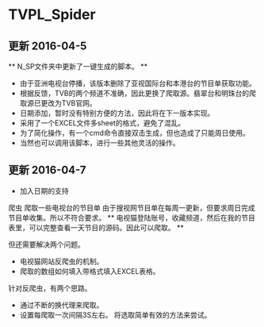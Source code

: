 # TVPL_Spider

## 更新 2016-04-5
** N_SP文件夹中更新了一键生成的脚本。 **
- 由于亚洲电视台停播，该版本删除了亚视国际台和本港台的节目单获取功能。
- 根据反馈，TVB的两个频道不准确，因此更换了爬取源。翡翠台和明珠台的爬取源已更改为TVB官网。
- 日期添加，暂时没有特别方便的方法，因此将在下一版本实现。
- 采用了一个EXCEL文件多sheet的格式，避免了混乱。
- 为了简化操作，有一个cmd命令直接双击生成，但也造成了只能周日使用。
- 当然也可以调用该脚本，进行一些其他灵活的操作。

## 更新 2016-04-7
- 加入日期的支持

爬虫
爬取一些电视台的节目单
由于搜视网节目单在每周一更新，但要求周日完成节目单收集。所以不符合要求。
** 电视猫登陆账号，收藏频道，然后在我的节目表里，可以完整查看一天节目的源码。因此可以爬取。 **

但还需要解决两个问题。
- 电视猫网站反爬虫的机制。
- 爬取的数组如何填入带格式填入EXCEL表格。

针对反爬虫，有两个思路。
- 通过不断的换代理来爬取。
- 设置每爬取一次间隔3S左右。
将选取简单有效的方法来尝试。